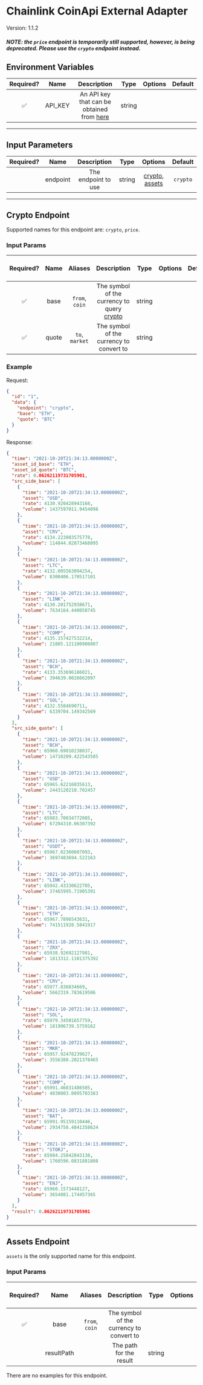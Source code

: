 # Chainlink CoinApi External Adapter

Version: 1.1.2

##### NOTE: the `price` endpoint is temporarily still supported, however, is being deprecated. Please use the `crypto` endpoint instead.

## Environment Variables

| Required? |  Name   |                                 Description                                 |  Type  | Options | Default |
| :-------: | :-----: | :-------------------------------------------------------------------------: | :----: | :-----: | :-----: |
|    ✅     | API_KEY | An API key that can be obtained from [here](https://www.coinapi.io/pricing) | string |         |         |

---

## Input Parameters

| Required? |   Name   |     Description     |  Type  |                        Options                         | Default  |
| :-------: | :------: | :-----------------: | :----: | :----------------------------------------------------: | :------: |
|           | endpoint | The endpoint to use | string | [crypto](#crypto-endpoint), [assets](#assets-endpoint) | `crypto` |

---

## Crypto Endpoint

Supported names for this endpoint are: `crypto`, `price`.

### Input Params

| Required? | Name  |    Aliases     |                          Description                           |  Type  | Options | Default | Depends On | Not Valid With |
| :-------: | :---: | :------------: | :------------------------------------------------------------: | :----: | :-----: | :-----: | :--------: | :------------: |
|    ✅     | base  | `from`, `coin` | The symbol of the currency to query [crypto](#Crypto-Endpoint) | string |         |         |            |                |
|    ✅     | quote | `to`, `market` |            The symbol of the currency to convert to            | string |         |         |            |                |

### Example

Request:

```json
{
  "id": "1",
  "data": {
    "endpoint": "crypto",
    "base": "ETH",
    "quote": "BTC"
  }
}
```

Response:

```json
{
  "time": "2021-10-20T21:34:13.0000000Z",
  "asset_id_base": "ETH",
  "asset_id_quote": "BTC",
  "rate": 0.06262119731705901,
  "src_side_base": [
    {
      "time": "2021-10-20T21:34:13.0000000Z",
      "asset": "USD",
      "rate": 4130.920428943168,
      "volume": 1437597011.9454098
    },
    {
      "time": "2021-10-20T21:34:13.0000000Z",
      "asset": "CRV",
      "rate": 4134.223003575778,
      "volume": 114844.02873468095
    },
    {
      "time": "2021-10-20T21:34:13.0000000Z",
      "asset": "LTC",
      "rate": 4132.005563094254,
      "volume": 8300406.170517101
    },
    {
      "time": "2021-10-20T21:34:13.0000000Z",
      "asset": "LINK",
      "rate": 4130.201752938671,
      "volume": 7634164.440058745
    },
    {
      "time": "2021-10-20T21:34:13.0000000Z",
      "asset": "COMP",
      "rate": 4135.157427532214,
      "volume": 21805.121100908087
    },
    {
      "time": "2021-10-20T21:34:13.0000000Z",
      "asset": "BCH",
      "rate": 4133.353696186021,
      "volume": 394639.0026662097
    },
    {
      "time": "2021-10-20T21:34:13.0000000Z",
      "asset": "SOL",
      "rate": 4132.5584690711,
      "volume": 6339704.149342569
    }
  ],
  "src_side_quote": [
    {
      "time": "2021-10-20T21:34:13.0000000Z",
      "asset": "BCH",
      "rate": 65960.69010238037,
      "volume": 14710209.422543585
    },
    {
      "time": "2021-10-20T21:34:13.0000000Z",
      "asset": "USD",
      "rate": 65965.62216035613,
      "volume": 2443120210.702457
    },
    {
      "time": "2021-10-20T21:34:13.0000000Z",
      "asset": "LTC",
      "rate": 65983.70034772085,
      "volume": 67204310.06307392
    },
    {
      "time": "2021-10-20T21:34:13.0000000Z",
      "asset": "USDT",
      "rate": 65967.02360607093,
      "volume": 3697483694.522163
    },
    {
      "time": "2021-10-20T21:34:13.0000000Z",
      "asset": "LINK",
      "rate": 65942.43330622705,
      "volume": 37465995.71905391
    },
    {
      "time": "2021-10-20T21:34:13.0000000Z",
      "asset": "ETH",
      "rate": 65967.7896543631,
      "volume": 741511928.5841917
    },
    {
      "time": "2021-10-20T21:34:13.0000000Z",
      "asset": "ZRX",
      "rate": 65938.92692127981,
      "volume": 1813312.1101375392
    },
    {
      "time": "2021-10-20T21:34:13.0000000Z",
      "asset": "CRV",
      "rate": 65977.836834669,
      "volume": 5662319.783619506
    },
    {
      "time": "2021-10-20T21:34:13.0000000Z",
      "asset": "SOL",
      "rate": 65979.34501657759,
      "volume": 181906739.5759162
    },
    {
      "time": "2021-10-20T21:34:13.0000000Z",
      "asset": "MKR",
      "rate": 65957.92478239627,
      "volume": 3556388.2021378465
    },
    {
      "time": "2021-10-20T21:34:13.0000000Z",
      "asset": "COMP",
      "rate": 65991.46831486505,
      "volume": 4030003.0095703383
    },
    {
      "time": "2021-10-20T21:34:13.0000000Z",
      "asset": "BAT",
      "rate": 65991.95159110446,
      "volume": 2934758.4841358624
    },
    {
      "time": "2021-10-20T21:34:13.0000000Z",
      "asset": "STORJ",
      "rate": 65984.25842843138,
      "volume": 1760596.0831881808
    },
    {
      "time": "2021-10-20T21:34:13.0000000Z",
      "asset": "ENJ",
      "rate": 65960.1573448127,
      "volume": 3654081.174457365
    }
  ],
  "result": 0.06262119731705901
}
```

---

## Assets Endpoint

`assets` is the only supported name for this endpoint.

### Input Params

| Required? |    Name    |    Aliases     |               Description                |  Type  | Options | Default  | Depends On | Not Valid With |
| :-------: | :--------: | :------------: | :--------------------------------------: | :----: | :-----: | :------: | :--------: | :------------: |
|    ✅     |    base    | `from`, `coin` | The symbol of the currency to convert to |        |         |          |            |                |
|           | resultPath |                |         The path for the result          | string |         | `result` |            |                |

There are no examples for this endpoint.
